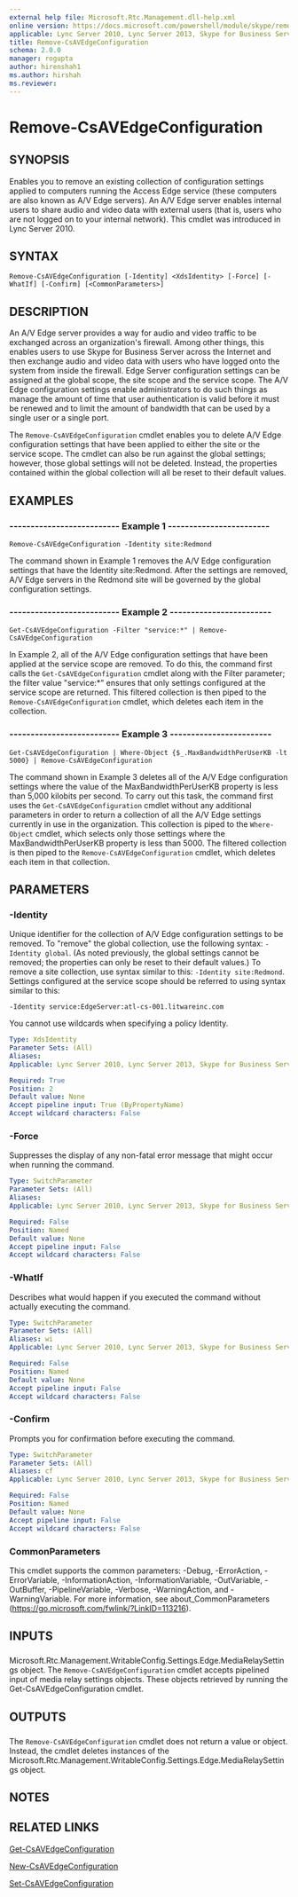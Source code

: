 ```yaml
---
external help file: Microsoft.Rtc.Management.dll-help.xml
online version: https://docs.microsoft.com/powershell/module/skype/remove-csavedgeconfiguration
applicable: Lync Server 2010, Lync Server 2013, Skype for Business Server 2015, Skype for Business Server 2019
title: Remove-CsAVEdgeConfiguration
schema: 2.0.0
manager: rogupta
author: hirenshah1
ms.author: hirshah
ms.reviewer:
---
```


# Remove-CsAVEdgeConfiguration

## SYNOPSIS
Enables you to remove an existing collection of configuration settings applied to computers running the Access Edge service (these computers are also known as A/V Edge servers).
An A/V Edge server enables internal users to share audio and video data with external users (that is, users who are not logged on to your internal network).
This cmdlet was introduced in Lync Server 2010.


## SYNTAX

```
Remove-CsAVEdgeConfiguration [-Identity] <XdsIdentity> [-Force] [-WhatIf] [-Confirm] [<CommonParameters>]
```

## DESCRIPTION
An A/V Edge server provides a way for audio and video traffic to be exchanged across an organization's firewall.
Among other things, this enables users to use Skype for Business Server across the Internet and then exchange audio and video data with users who have logged onto the system from inside the firewall.
Edge Server configuration settings can be assigned at the global scope, the site scope and the service scope.
The A/V Edge configuration settings enable administrators to do such things as manage the amount of time that user authentication is valid before it must be renewed and to limit the amount of bandwidth that can be used by a single user or a single port.

The `Remove-CsAVEdgeConfiguration` cmdlet enables you to delete A/V Edge configuration settings that have been applied to either the site or the service scope.
The cmdlet can also be run against the global settings; however, those global settings will not be deleted.
Instead, the properties contained within the global collection will all be reset to their default values.


## EXAMPLES

### -------------------------- Example 1 ------------------------
```
Remove-CsAVEdgeConfiguration -Identity site:Redmond
```

The command shown in Example 1 removes the A/V Edge configuration settings that have the Identity site:Redmond.
After the settings are removed, A/V Edge servers in the Redmond site will be governed by the global configuration settings.


### -------------------------- Example 2 ------------------------
```
Get-CsAVEdgeConfiguration -Filter "service:*" | Remove-CsAVEdgeConfiguration
```

In Example 2, all of the A/V Edge configuration settings that have been applied at the service scope are removed.
To do this, the command first calls the `Get-CsAVEdgeConfiguration` cmdlet along with the Filter parameter; the filter value "service:*" ensures that only settings configured at the service scope are returned.
This filtered collection is then piped to the `Remove-CsAVEdgeConfiguration` cmdlet, which deletes each item in the collection.


### -------------------------- Example 3 ------------------------
```
Get-CsAVEdgeConfiguration | Where-Object {$_.MaxBandwidthPerUserKB -lt 5000} | Remove-CsAVEdgeConfiguration
```

The command shown in Example 3 deletes all of the A/V Edge configuration settings where the value of the MaxBandwidthPerUserKB property is less than 5,000 kilobits per second.
To carry out this task, the command first uses the `Get-CsAVEdgeConfiguration` cmdlet without any additional parameters in order to return a collection of all the A/V Edge settings currently in use in the organization.
This collection is piped to the `Where-Object` cmdlet, which selects only those settings where the MaxBandwidthPerUserKB property is less than 5000.
The filtered collection is then piped to the `Remove-CsAVEdgeConfiguration` cmdlet, which deletes each item in that collection.


## PARAMETERS

### -Identity
Unique identifier for the collection of A/V Edge configuration settings to be removed.
To "remove" the global collection, use the following syntax: `-Identity global`.
(As noted previously, the global settings cannot be removed; the properties can only be reset to their default values.) To remove a site collection, use syntax similar to this: `-Identity site:Redmond`.
Settings configured at the service scope should be referred to using syntax similar to this:

`-Identity service:EdgeServer:atl-cs-001.litwareinc.com`

You cannot use wildcards when specifying a policy Identity.

```yaml
Type: XdsIdentity
Parameter Sets: (All)
Aliases: 
Applicable: Lync Server 2010, Lync Server 2013, Skype for Business Server 2015, Skype for Business Server 2019

Required: True
Position: 2
Default value: None
Accept pipeline input: True (ByPropertyName)
Accept wildcard characters: False
```

### -Force
Suppresses the display of any non-fatal error message that might occur when running the command.

```yaml
Type: SwitchParameter
Parameter Sets: (All)
Aliases: 
Applicable: Lync Server 2010, Lync Server 2013, Skype for Business Server 2015, Skype for Business Server 2019

Required: False
Position: Named
Default value: None
Accept pipeline input: False
Accept wildcard characters: False
```

### -WhatIf
Describes what would happen if you executed the command without actually executing the command.

```yaml
Type: SwitchParameter
Parameter Sets: (All)
Aliases: wi
Applicable: Lync Server 2010, Lync Server 2013, Skype for Business Server 2015, Skype for Business Server 2019

Required: False
Position: Named
Default value: None
Accept pipeline input: False
Accept wildcard characters: False
```

### -Confirm
Prompts you for confirmation before executing the command.

```yaml
Type: SwitchParameter
Parameter Sets: (All)
Aliases: cf
Applicable: Lync Server 2010, Lync Server 2013, Skype for Business Server 2015, Skype for Business Server 2019

Required: False
Position: Named
Default value: None
Accept pipeline input: False
Accept wildcard characters: False
```

### CommonParameters
This cmdlet supports the common parameters: -Debug, -ErrorAction, -ErrorVariable, -InformationAction, -InformationVariable, -OutVariable, -OutBuffer, -PipelineVariable, -Verbose, -WarningAction, and -WarningVariable. For more information, see about_CommonParameters (https://go.microsoft.com/fwlink/?LinkID=113216).

## INPUTS

###  
Microsoft.Rtc.Management.WritableConfig.Settings.Edge.MediaRelaySettings object.
The `Remove-CsAVEdgeConfiguration` cmdlet accepts pipelined input of media relay settings objects.
These objects retrieved by running the Get-CsAVEdgeConfiguration cmdlet.

## OUTPUTS

###  
The `Remove-CsAVEdgeConfiguration` cmdlet does not return a value or object.
Instead, the cmdlet deletes instances of the Microsoft.Rtc.Management.WritableConfig.Settings.Edge.MediaRelaySettings object.

## NOTES

## RELATED LINKS

[Get-CsAVEdgeConfiguration](Get-CsAVEdgeConfiguration.md)

[New-CsAVEdgeConfiguration](New-CsAVEdgeConfiguration.md)

[Set-CsAVEdgeConfiguration](Set-CsAVEdgeConfiguration.md)

